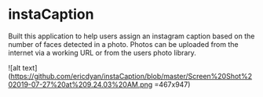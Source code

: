 # instaCaption

Built this application to help users assign an instagram caption based on the number of faces detected in a photo. Photos can be uploaded from the internet via a working URL or from the users photo library.


![alt text](https://github.com/ericdyan/instaCaption/blob/master/Screen%20Shot%202019-07-27%20at%209.24.03%20AM.png =467x947)
